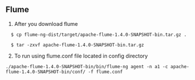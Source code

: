 ## Flume

1. After you download flume

```
  $ cp flume-ng-dist/target/apache-flume-1.4.0-SNAPSHOT-bin.tar.gz .

  $ tar -zxvf apache-flume-1.4.0-SNAPSHOT-bin.tar.gz
```
2. To run using flume.conf file located in config directory

```
./apache-flume-1.4.0-SNAPSHOT-bin/bin/flume-ng agent -n a1 -c apache-flume-1.4.0-SNAPSHOT-bin/conf/ -f flume.conf
```
